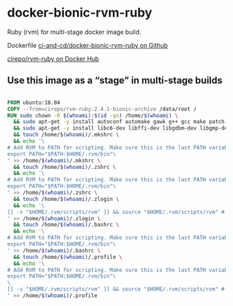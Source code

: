 # docker-bionic-rvm-ruby

Ruby (rvm) for multi-stage docker image build.

Dockerfile [ci-and-cd/docker-bionic-rvm-ruby on Github](https://github.com/ci-and-cd/docker-bionic-rvm-ruby)

[cirepo/rvm-ruby on Docker Hub](https://hub.docker.com/r/cirepo/rvm-ruby/)

## Use this image as a “stage” in multi-stage builds

```dockerfile

FROM ubuntu:18.04
COPY --from=cirepo/rvm-ruby:2.4.1-bionic-archive /data/root /
RUN sudo chown -R $(whoami):$(id -gn) /home/$(whoami) \
  && sudo apt-get -y install autoconf automake gawk g++ gcc make patch pkg-config \
  && sudo apt-get -y install libc6-dev libffi-dev libgdbm-dev libgmp-dev libncurses5-dev libsqlite3-dev libssl-dev libyaml-dev zlib1g-dev \
  && touch /home/$(whoami)/.mkshrc \
  && echo '\
# Add RVM to PATH for scripting. Make sure this is the last PATH variable change.\
export PATH="$PATH:$HOME/.rvm/bin"\
' >> /home/$(whoami)/.mkshrc \
  && touch /home/$(whoami)/.zshrc \
  && echo '\
# Add RVM to PATH for scripting. Make sure this is the last PATH variable change.\
export PATH="$PATH:$HOME/.rvm/bin"\
' >> /home/$(whoami)/.zshrc \
  && touch /home/$(whoami)/.zlogin \
  && echo '\
[[ -s "$HOME/.rvm/scripts/rvm" ]] && source "$HOME/.rvm/scripts/rvm" # Load RVM into a shell session *as a function*\
' >> /home/$(whoami)/.zlogin \
  && touch /home/$(whoami)/.bashrc \
  && echo '\
# Add RVM to PATH for scripting. Make sure this is the last PATH variable change.\
export PATH="$PATH:$HOME/.rvm/bin"\
' >> /home/$(whoami)/.bashrc \
  && touch /home/$(whoami)/.profile \
  && echo '\
# Add RVM to PATH for scripting. Make sure this is the last PATH variable change.\
export PATH="$PATH:$HOME/.rvm/bin"\
\
[[ -s "$HOME/.rvm/scripts/rvm" ]] && source "$HOME/.rvm/scripts/rvm" # Load RVM into a shell session *as a function*\
' >> /home/$(whoami)/.profile

```
